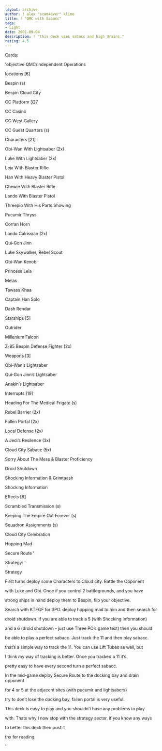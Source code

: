 ```yaml
---
layout: archive
author: ! alex "scam4ever" klimo
title: ! "QMC with Sabacc"
tags:
- Light
date: 2001-09-04
description: ! "this deck uses sabacc and high drains."
rating: 4.5
---
```

Cards: 

'objective QMC/Independent Operations


locations [6]


Bespin (s)

Bespin Cloud City

CC Platform 327

CC Casino

CC West Gallery

CC Guest Quarters (s)


Characters [21]


Obi-Wan With Lightsaber (2x)

Luke With Lightsaber (2x)

Leia With Blaster Rifle

Han With Heavy Blaster Pistol

Chewie With Blaster Rifle

Lando With Blaster Pistol

Threepio With His Parts Showing

Pucumir Thryss

Corran Horn

Lando Calrissian (2x)

Qui-Gon Jinn

Luke Skywalker, Rebel Scout

Obi-Wan Kenobi

Princess Leia

Melas

Tawass Khaa

Captain Han Solo

Dash Rendar


Starships [5]


Outrider

Millenium Falcon

Z-95 Bespin Defense Fighter (2x)


Weapons [3]


Obi-Wan’s Lightsaber

Qui-Gon Jinn’s Lightsaber

Anakin’s Lightsaber


Interrupts [19]


Heading For The Medical Frigate (s)

Rebel Barrier (2x)

Fallen Portal (2x)

Local Defense (2x)

A Jedi’s Resilence (3x)

Cloud City Sabacc (5x)

Sorry About The Mess & Blaster Proficiency

Droid Shutdown

Shocking Information & Grimtaash

Shocking Information


Effects [6]


Scrambled Transmission (s)

Keeping The Empire Out Forever (s)

Squadron Assignments (s)

Cloud City Celebration

Hopping Mad

Secure Route '

Strategy: '

Strategy


First turns deploy some Characters to Cloud city. Battle the Opponent

with Luke and Obi. Once if you control 2 battlegrounds, and you have

strong ships in hand deploy them to Bespin, flip your objective.

Search with KTEOF for 3PO. deploy hopping mad to him and then search for

droid shutdown. if you are able to track a 5 (with Shocking Information)

and a 6 (droid shutdown - just use Three PO’s game text) then you should

be able to play a perfect sabacc. Just track the 11 and then play sabacc.

that’s a simple way to track the 11. You can use Lift Tubes as well, but

I think my way of tracking is better. Once you tracked a 11 it’s 

pretty easy to have every second turn a perfect sabacc.

In the mid-game deploy Secure Route to the docking bay and drain opponent

for 4 or 5 at the adjacent sites (with pucumir and lightsabers)

try to don’t lose the docking bay, fallen portal is very useful.

This deck is easy to play and you shouldn’t have any problems to play 

with. Thats why I now stop with the strategy sector. if you know any ways

to better this deck then post it 

thx for reading

'